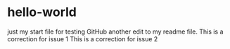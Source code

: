 # hello-world
just my start file for testing GitHub
another edit to my readme file. This is a correction for issue 1
This is a correction for issue 2
